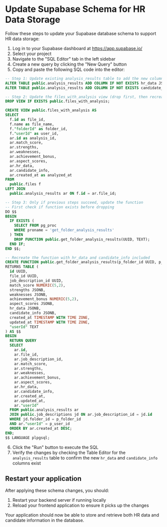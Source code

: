 # Update Supabase Schema for HR Data Storage

Follow these steps to update your Supabase database schema to support HR data storage:

1. Log in to your Supabase dashboard at https://app.supabase.io/
2. Select your project
3. Navigate to the "SQL Editor" tab in the left sidebar
4. Create a new query by clicking the "New Query" button
5. Copy and paste the following SQL code into the editor:

```sql
-- Step 1: Update existing analysis_results table to add the new columns
ALTER TABLE public.analysis_results ADD COLUMN IF NOT EXISTS hr_data JSONB DEFAULT NULL;
ALTER TABLE public.analysis_results ADD COLUMN IF NOT EXISTS candidate_info JSONB DEFAULT NULL;

-- Step 2: Update the files_with_analysis view (drop first, then recreate)
DROP VIEW IF EXISTS public.files_with_analysis;

CREATE VIEW public.files_with_analysis AS
SELECT 
  f.id as file_id,
  f.name as file_name,
  f."folderId" as folder_id,
  f."userId" as user_id,
  ar.id as analysis_id,
  ar.match_score,
  ar.strengths,
  ar.weaknesses,
  ar.achievement_bonus,
  ar.aspect_scores,
  ar.hr_data,
  ar.candidate_info,
  ar.created_at as analyzed_at
FROM 
  public.files f
LEFT JOIN 
  public.analysis_results ar ON f.id = ar.file_id;

-- Step 3: Only if previous steps succeed, update the function
-- First check if function exists before dropping
DO $$
BEGIN
  IF EXISTS (
    SELECT FROM pg_proc
    WHERE proname = 'get_folder_analysis_results'
  ) THEN
    DROP FUNCTION public.get_folder_analysis_results(UUID, TEXT);
  END IF;
END $$;

-- Recreate the function with hr_data and candidate_info included
CREATE FUNCTION public.get_folder_analysis_results(p_folder_id UUID, p_user_id TEXT)
RETURNS TABLE (
  id UUID,
  file_id UUID,
  job_description_id UUID,
  match_score NUMERIC(5,2),
  strengths JSONB,
  weaknesses JSONB,
  achievement_bonus NUMERIC(5,2),
  aspect_scores JSONB,
  hr_data JSONB,
  candidate_info JSONB,
  created_at TIMESTAMP WITH TIME ZONE,
  updated_at TIMESTAMP WITH TIME ZONE,
  "userId" TEXT
) AS $$
BEGIN
  RETURN QUERY
  SELECT 
    ar.id,
    ar.file_id,
    ar.job_description_id,
    ar.match_score,
    ar.strengths,
    ar.weaknesses,
    ar.achievement_bonus,
    ar.aspect_scores,
    ar.hr_data,
    ar.candidate_info,
    ar.created_at,
    ar.updated_at,
    ar."userId"
  FROM public.analysis_results ar
  JOIN public.job_descriptions jd ON ar.job_description_id = jd.id
  WHERE jd.folder_id = p_folder_id
  AND ar."userId" = p_user_id
  ORDER BY ar.created_at DESC;
END;
$$ LANGUAGE plpgsql;
```

6. Click the "Run" button to execute the SQL
7. Verify the changes by checking the Table Editor for the `analysis_results` table to confirm the new `hr_data` and `candidate_info` columns exist

## Restart your application

After applying these schema changes, you should:

1. Restart your backend server if running locally
2. Reload your frontend application to ensure it picks up the changes

Your application should now be able to store and retrieve both HR data and candidate information in the database.